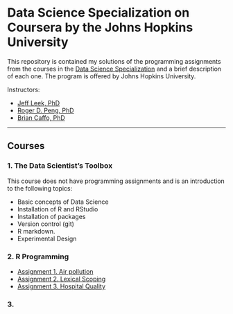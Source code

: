 # Data Science Specialization on Coursera by the Johns Hopkins University

This repository is contained my solutions of the programming assignments from the courses in the [Data Science Specialization](https://www.coursera.org/specializations/jhu-data-science) and a brief description of each one. The program is offered by Johns Hopkins University. 

Instructors: 
- [Jeff Leek, PhD](https://www.coursera.org/instructor/~694443)
- [Roger D. Peng, PhD](https://www.coursera.org/instructor/rdpeng)
- [Brian Caffo, PhD](https://www.coursera.org/instructor/~688901)

---

## Courses 

### 1. The Data Scientist’s Toolbox

This course does not have programming assignments and is an introduction to the following topics: 
- Basic concepts of Data Science
- Installation of R and RStudio
- Installation of packages
- Version control (git)
- R markdown. 
- Experimental Design


### 2. R Programming
- [Assignment 1. Air pollution](https://github.com/IsaiasGutierrezCruz/datasciencecoursera/tree/main/1_RProgramming/ProgrammingAssignment1)
- [Assignment 2. Lexical Scoping](https://github.com/IsaiasGutierrezCruz/ProgrammingAssignment2)
- [Assignment 3. Hospital Quality](https://github.com/IsaiasGutierrezCruz/datasciencecoursera/tree/main/1_RProgramming/ProgrammingAssignment3)

### 3. 
